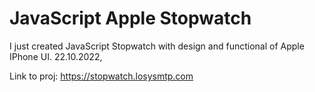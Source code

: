 # JavaScript Apple Stopwatch

I just created JavaScript Stopwatch with design and functional of Apple IPhone UI. 22.10.2022, 

Link to proj: https://stopwatch.losysmtp.com
